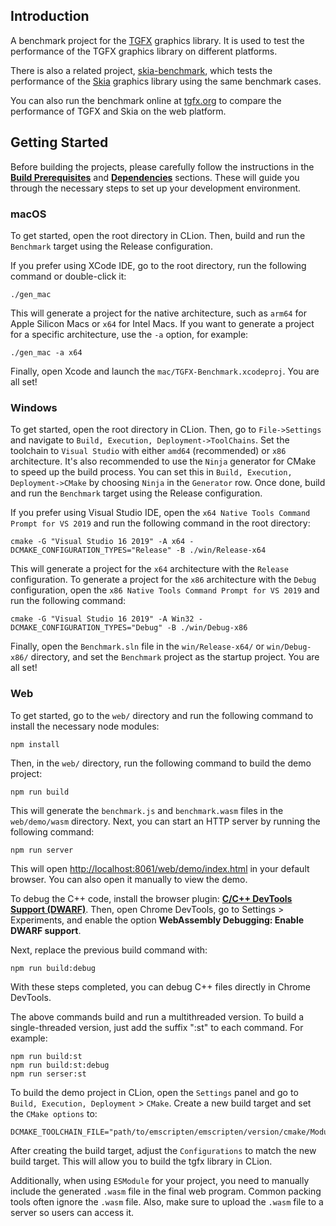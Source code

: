 ## Introduction
 A benchmark project for the [TGFX](https://github.com/Tencent/tgfx) graphics library. It is used to 
 test the performance of the TGFX graphics library on different platforms.

There is also a related project, [skia-benchmark](https://github.com/libpag/skia-benchmark), which
tests the performance of the [Skia](https://skia.org/) graphics library using the same benchmark cases.

You can also run the benchmark online at [tgfx.org](https://tgfx.org/benchmark) to compare the 
performance of TGFX and Skia on the web platform.


## Getting Started

Before building the projects, please carefully follow the instructions in the
[**Build Prerequisites**](https://github.com/Tencent/tgfx?tab=readme-ov-file#build-prerequisites) 
and [**Dependencies**](https://github.com/Tencent/tgfx?tab=readme-ov-file#dependencies) sections.
These will guide you through the necessary steps to set up your development environment.

### macOS
To get started, open the root directory in CLion. Then, build and run the `Benchmark` target using the
Release configuration.

If you prefer using XCode IDE, go to the root directory, run the following command or double-click
it:

```
./gen_mac
```

This will generate a project for the native architecture, such as `arm64` for Apple Silicon Macs or
`x64` for Intel Macs. If you want to generate a project for a specific architecture, use the `-a`
option, for example:

```
./gen_mac -a x64
```

Finally, open Xcode and launch the `mac/TGFX-Benchmark.xcodeproj`. You are all set!

### Windows

To get started, open the root directory in CLion. Then, go to `File->Settings` and navigate to
`Build, Execution, Deployment->ToolChains`. Set the toolchain to `Visual Studio` with either `amd64`
(recommended) or `x86` architecture. It's also recommended to use the `Ninja` generator for CMake to
speed up the build process. You can set this in `Build, Execution, Deployment->CMake` by choosing
`Ninja` in the `Generator` row. Once done, build and run the `Benchmark` target using the Release
configuration.

If you prefer using Visual Studio IDE, open the `x64 Native Tools Command Prompt for VS 2019` and
run the following command in the root directory:

```
cmake -G "Visual Studio 16 2019" -A x64 -DCMAKE_CONFIGURATION_TYPES="Release" -B ./win/Release-x64
```

This will generate a project for the `x64` architecture with the `Release` configuration. To generate
a project for the `x86` architecture with the `Debug` configuration, open the
`x86 Native Tools Command Prompt for VS 2019` and run the following command:

```
cmake -G "Visual Studio 16 2019" -A Win32 -DCMAKE_CONFIGURATION_TYPES="Debug" -B ./win/Debug-x86
```

Finally, open the `Benchmark.sln` file in the `win/Release-x64/` or `win/Debug-x86/` directory, and 
set the `Benchmark` project as the startup project. You are all set!

### Web

To get started, go to the `web/` directory and run the following command to install the necessary
node modules:

```
npm install
```

Then, in the `web/` directory, run the following command to build the demo project:

```
npm run build
```

This will generate the `benchmark.js` and `benchmark.wasm` files in the `web/demo/wasm` directory.
Next, you can start an HTTP server by running the following command:

```
npm run server
```

This will open [http://localhost:8061/web/demo/index.html](http://localhost:8061/web/demo/index.html)
in your default browser. You can also open it manually to view the demo.

To debug the C++ code, install the browser plugin:
[**C/C++ DevTools Support (DWARF)**](https://chromewebstore.google.com/detail/cc++-devtools-support-dwa/pdcpmagijalfljmkmjngeonclgbbannb).
Then, open Chrome DevTools, go to Settings > Experiments, and enable the option
**WebAssembly Debugging: Enable DWARF support**.

Next, replace the previous build command with:

```
npm run build:debug
```

With these steps completed, you can debug C++ files directly in Chrome DevTools.

The above commands build and run a multithreaded version. To build a single-threaded version,
just add the suffix ":st" to each command. For example:

```
npm run build:st
npm run build:st:debug
npm run serser:st
``` 

To build the demo project in CLion, open the `Settings` panel and go to `Build, Execution, Deployment` > `CMake`.
Create a new build target and set the `CMake options` to:

```
DCMAKE_TOOLCHAIN_FILE="path/to/emscripten/emscripten/version/cmake/Modules/Platform/Emscripten.cmake"
```

After creating the build target, adjust the `Configurations` to match the new build target. This will
allow you to build the tgfx library in CLion.

Additionally, when using `ESModule` for your project, you need to manually include the generated
`.wasm` file in the final web program. Common packing tools often ignore the `.wasm` file. Also,
make sure to upload the `.wasm` file to a server so users can access it.